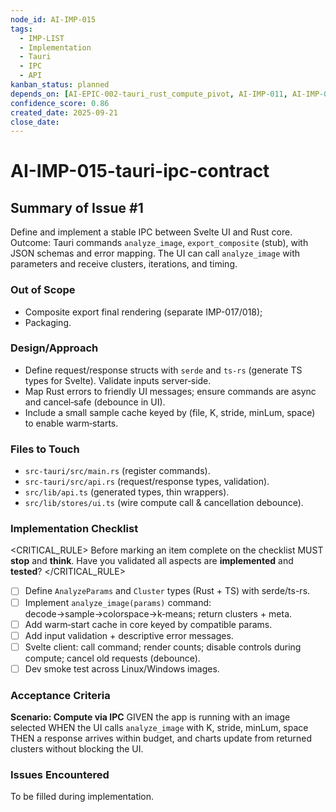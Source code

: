 ```yaml
---
node_id: AI-IMP-015
tags:
  - IMP-LIST
  - Implementation
  - Tauri
  - IPC
  - API
kanban_status: planned
depends_on: [AI-EPIC-002-tauri_rust_compute_pivot, AI-IMP-011, AI-IMP-012, AI-IMP-014]
confidence_score: 0.86
created_date: 2025-09-21
close_date:
--- 
```


# AI-IMP-015-tauri-ipc-contract

## Summary of Issue #1
Define and implement a stable IPC between Svelte UI and Rust core. Outcome: Tauri commands `analyze_image`, `export_composite` (stub), with JSON schemas and error mapping. The UI can call `analyze_image` with parameters and receive clusters, iterations, and timing.

### Out of Scope 
- Composite export final rendering (separate IMP-017/018);
- Packaging.

### Design/Approach  
- Define request/response structs with `serde` and `ts-rs` (generate TS types for Svelte). Validate inputs server‑side.
- Map Rust errors to friendly UI messages; ensure commands are async and cancel‑safe (debounce in UI).
- Include a small sample cache keyed by (file, K, stride, minLum, space) to enable warm‑starts.

### Files to Touch
- `src-tauri/src/main.rs` (register commands).
- `src-tauri/src/api.rs` (request/response types, validation).
- `src/lib/api.ts` (generated types, thin wrappers).
- `src/lib/stores/ui.ts` (wire compute call & cancellation debounce).

### Implementation Checklist

<CRITICAL_RULE>
Before marking an item complete on the checklist MUST **stop** and **think**. Have you validated all aspects are **implemented** and **tested**? 
</CRITICAL_RULE> 

- [ ] Define `AnalyzeParams` and `Cluster` types (Rust + TS) with serde/ts-rs.
- [ ] Implement `analyze_image(params)` command: decode→sample→colorspace→k‑means; return clusters + meta.
- [ ] Add warm‑start cache in core keyed by compatible params.
- [ ] Add input validation + descriptive error messages.
- [ ] Svelte client: call command; render counts; disable controls during compute; cancel old requests (debounce).
- [ ] Dev smoke test across Linux/Windows images.

### Acceptance Criteria
**Scenario: Compute via IPC**
GIVEN the app is running with an image selected
WHEN the UI calls `analyze_image` with K, stride, minLum, space
THEN a response arrives within budget, and charts update from returned clusters without blocking the UI.

### Issues Encountered 
To be filled during implementation.

